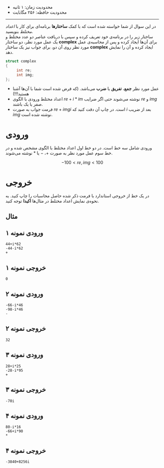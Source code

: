 + محدودیت زمان: ۱ ثانیه
+ محدودیت حافظه: ۲۵۶ مگابایت

----------
در این سوال از شما خواسته‌ شده است که با کمک **ساختارها** برنامه‌ای برای کار با *اعداد مختلط* بنویسید.   
ساختار زیر را در برنامه‌ی خود تعریف کرده و سپس با دریافت عناصر دو عدد مختلط و یک عمل مورد نظر، دو ساختار **complex** برای آن‌ها ایجاد کرده و پس از محاسبه‌ی عمل مورد نظر روی آن دو، برای جواب نیز یک ساختار **complex** ایجاد کرده و آن را نمایش دهد.      
```c++
struct complex 
{
     int re;
     int img;
};
```

+ عمل مورد نظر **جمع**، **تفریق** یا **ضرب** می‌باشد. (که فرض شده است شما با آن‌ها آشنا هستید!!!)   
+ اعداد مختلط ورودی با الگوی $re+i*im$ نوشته می‌شوند حتی اگر ضرایب $re$ و $img$ صفر یا یک باشند.   
+ فرمت جواب به صورت $re+imgi$ است. در چاپ آن دقت کنید که $i$ بعد از ضریب $img$ نوشته شده است.    
  
# ورودی
ورودی شامل سه خط است. در دو خط اول اعداد مختلط با الگوی مشخص شده و در خط سوم عمل مورد نظر به صورت $+$، $-$ یا $*$ نوشته می‌شوند.   
 
$$-100 \lt re,img \lt 100$$
# خروجی
در یک خط از خروجی استاندارد با فرمت ذکر شده حاصل محاسبات را چاپ کنید. به نحوه‌ی نمایش اعداد مختلط در مثال‌ها **اکیدا** توجه کنید.    

## مثال
## ورودی نمونه ۱
```
44+i*62
-44-i*62
+
```

## خروجی نمونه ۱
```
0
```

## ورودی نمونه ۲
```
-66-i*46
-98-i*46
-
```

## خروجی نمونه ۲
```
32
```

## ورودی نمونه ۳
```
28+i*25
-28-i*95
+
```

## خروجی نمونه ۳
```
-70i
```

## ورودی نمونه ۴
```
80-i*16
-66+i*90
*
```

## خروجی نمونه ۴
```
-3840+8256i
```
